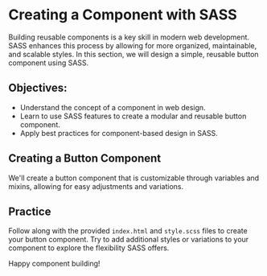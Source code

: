 # Creating a Component with SASS

Building reusable components is a key skill in modern web development. SASS enhances this process by allowing for more organized, maintainable, and scalable styles. In this section, we will design a simple, reusable button component using SASS.

## Objectives:
- Understand the concept of a component in web design.
- Learn to use SASS features to create a modular and reusable button component.
- Apply best practices for component-based design in SASS.

## Creating a Button Component
We'll create a button component that is customizable through variables and mixins, allowing for easy adjustments and variations.

## Practice
Follow along with the provided `index.html` and `style.scss` files to create your button component. Try to add additional styles or variations to your component to explore the flexibility SASS offers.

Happy component building!

